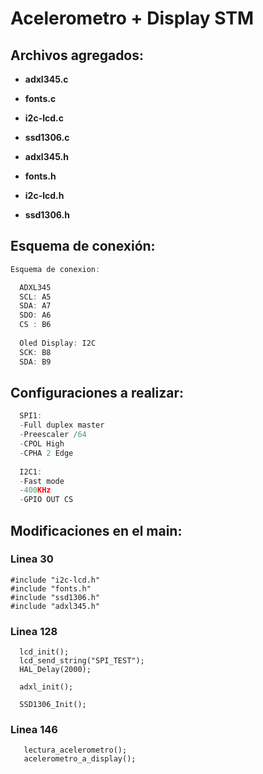 # Acelerometro + Display STM

## Archivos agregados:

* **adxl345.c**
* **fonts.c**
* **i2c-lcd.c**
* **ssd1306.c**

* **adxl345.h**
* **fonts.h**
* **i2c-lcd.h**
* **ssd1306.h**

## Esquema de conexión:

``` c
Esquema de conexion:

  ADXL345
  SCL: A5
  SDA: A7
  SDO: A6
  CS : B6
  
  Oled Display: I2C
  SCK: B8
  SDA: B9
  ```
## Configuraciones a realizar:
``` c
  SPI1:
  -Full duplex master
  -Preescaler /64
  -CPOL High
  -CPHA 2 Edge
  
  I2C1:
  -Fast mode 
  -400KHz
  -GPIO OUT CS

```
## Modificaciones en el main:

### Linea 30
```
#include "i2c-lcd.h"
#include "fonts.h"
#include "ssd1306.h"
#include "adxl345.h"
```
### Linea 128
```
  lcd_init();
  lcd_send_string("SPI_TEST");
  HAL_Delay(2000);

  adxl_init();

  SSD1306_Init();
```
### Linea 146
```
   lectura_acelerometro();
   acelerometro_a_display();
```

